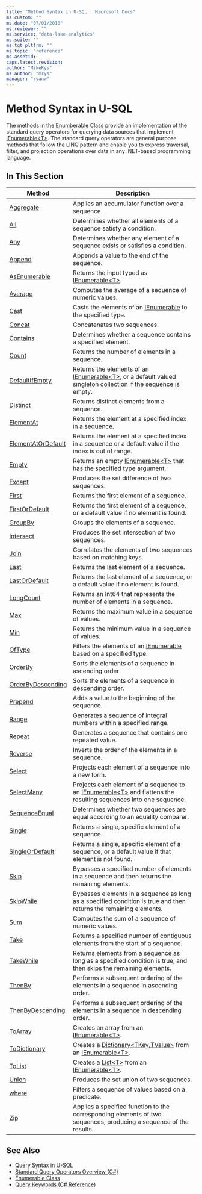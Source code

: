 ```yaml
---
title: "Method Syntax in U-SQL | Microsoft Docs"
ms.custom: ""
ms.date: "07/01/2018"
ms.reviewer: ""
ms.service: "data-lake-analytics"
ms.suite: ""
ms.tgt_pltfrm: ""
ms.topic: "reference"
ms.assetid: 
caps.latest.revision: 
author: "MikeRys"
ms.author: "mrys"
manager: "ryanw"
---
```


# Method Syntax in U-SQL
The methods in the [Enumberable Class](https://docs.microsoft.com/dotnet/api/system.linq.enumerable) provide an implementation of the standard query operators for querying data sources that implement [IEnumerable\<T>](https://docs.microsoft.com/dotnet/api/system.collections.generic.ienumerable-1). The standard query operators are general purpose methods that follow the LINQ pattern and enable you to express traversal, filter, and projection operations over data in any .NET-based programming language. 


## In This Section    
|Method|Description|  
|------------|-----------------|  
|[Aggregate](aggregate-method-syntax-in-u-sql.md)|Applies an accumulator function over a sequence.|  
|[All](all-method-syntax-in-u-sql.md)|Determines whether all elements of a sequence satisfy a condition.|
|[Any](any-method-syntax-in-u-sql.md)|Determines whether any element of a sequence exists or satisfies a condition.|
|[Append](append-method-syntax-in-u-sql.md)|Appends a value to the end of the sequence.|
|[AsEnumerable](asenumerable-method-syntax-in-u-sql.md)|Returns the input typed as [IEnumerable\<T>](https://docs.microsoft.com/dotnet/api/system.collections.generic.ienumerable-1).|
|[Average](averge-method-syntax-in-u-sql.md)|Computes the average of a sequence of numeric values.|
|[Cast](cast-method-syntax-in-u-sql.md)|Casts the elements of an [IEnumerable](https://docs.microsoft.com/dotnet/api/system.collections.ienumerable) to the specified type.|
|[Concat](concat-method-syntax-in-u-sql.md)|Concatenates two sequences.|
|[Contains](contains-method-syntax-in-u-sql.md)|Determines whether a sequence contains a specified element.|
|[Count](count-method-syntax-in-u-sql.md)|Returns the number of elements in a sequence.|
|[DefaultIfEmpty](defaultifempty-method-syntax-in-u-sql.md)|Returns the elements of an [IEnumerable\<T>](https://docs.microsoft.com/dotnet/api/system.collections.generic.ienumerable-1), or a default valued singleton collection if the sequence is empty.|
|[Distinct](distinct-method-syntax-in-u-sql.md)|Returns distinct elements from a sequence.|
|[ElementAt](elementat-method-syntax-in-u-sql.md)|Returns the element at a specified index in a sequence.|
|[ElementAtOrDefault](elementatordefault-method-syntax-in-u-sql.md)|Returns the element at a specified index in a sequence or a default value if the index is out of range.|
|[Empty](empty-method-syntax-in-u-sql.md)|Returns an empty [IEnumerable\<T>](https://docs.microsoft.com/dotnet/api/system.collections.generic.ienumerable-1) that has the specified type argument.|
|[Except](except-method-syntax-in-u-sql.md)|Produces the set difference of two sequences.|
|[First](first-method-syntax-in-u-sql.md)|Returns the first element of a sequence.|
|[FirstOrDefault](firstordefault-method-syntax-in-u-sql.md)|Returns the first element of a sequence, or a default value if no element is found.|
|[GroupBy](groupby-method-syntax-in-u-sql.md)|Groups the elements of a sequence.|
|[Intersect](intersect-method-syntax-in-u-sql.md)|Produces the set intersection of two sequences.|
|[Join](join-method-syntax-in-u-sql.md)|Correlates the elements of two sequences based on matching keys.|
|[Last](last-method-syntax-in-u-sql.md)|Returns the last element of a sequence.|
|[LastOrDefault](lastordefault-method-syntax-in-u-sql.md)|Returns the last element of a sequence, or a default value if no element is found.|
|[LongCount](longcount-method-syntax-in-u-sql.md)|Returns an Int64 that represents the number of elements in a sequence.|
|[Max](max-method-syntax-in-u-sql.md)|Returns the maximum value in a sequence of values.|
|[Min](min-method-syntax-in-u-sql.md)|Returns the minimum value in a sequence of values.|
|[OfType](oftype-method-syntax-in-u-sql.md)|Filters the elements of an [IEnumerable](https://docs.microsoft.com/dotnet/api/system.collections.ienumerable) based on a specified type.|
|[OrderBy](orderby-method-syntax-in-u-sql.md)|Sorts the elements of a sequence in ascending order.|
|[OrderByDescending](orderbydescending-method-syntax-in-u-sql.md)|Sorts the elements of a sequence in descending order.|
|[Prepend](prepend-method-syntax-in-u-sql.md)|Adds a value to the beginning of the sequence.|
|[Range](range-method-syntax-in-u-sql.md)|Generates a sequence of integral numbers within a specified range.|
|[Repeat](repeat-method-syntax-in-u-sql.md)|Generates a sequence that contains one repeated value.|
|[Reverse](reverse-method-syntax-in-u-sql.md)|Inverts the order of the elements in a sequence.|
|[Select](select-method-syntax-in-u-sql.md)|Projects each element of a sequence into a new form.|
|[SelectMany](selectmany-method-syntax-in-u-sql.md)|Projects each element of a sequence to an [IEnumerable\<T>](https://docs.microsoft.com/dotnet/api/system.collections.generic.ienumerable-1) and flattens the resulting sequences into one sequence.|
|[SequenceEqual](sequenceequal-method-syntax-in-u-sql.md)|Determines whether two sequences are equal according to an equality comparer.|
|[Single](single-method-syntax-in-u-sql.md)|Returns a single, specific element of a sequence.|
|[SingleOrDefault](singleordefault-method-syntax-in-u-sql.md)|Returns a single, specific element of a sequence, or a default value if that element is not found.|
|[Skip](skip-method-syntax-in-u-sql.md)|Bypasses a specified number of elements in a sequence and then returns the remaining elements.|
|[SkipWhile](skipwhile-method-syntax-in-u-sql.md)|Bypasses elements in a sequence as long as a specified condition is true and then returns the remaining elements.|
|[Sum](sum-method-syntax-in-u-sql.md)|Computes the sum of a sequence of numeric values.|
|[Take](take-method-syntax-in-u-sql.md)|Returns a specified number of contiguous elements from the start of a sequence.|
|[TakeWhile](takewhile-method-syntax-in-u-sql.md)|Returns elements from a sequence as long as a specified condition is true, and then skips the remaining elements.|
|[ThenBy](thenby-method-syntax-in-u-sql.md)|Performs a subsequent ordering of the elements in a sequence in ascending order.|
|[ThenByDescending](thenbydescending-method-syntax-in-u-sql.md)|Performs a subsequent ordering of the elements in a sequence in descending order.|
|[ToArray](toarray-method-syntax-in-u-sql.md)|Creates an array from an [IEnumerable\<T>](https://docs.microsoft.com/dotnet/api/system.collections.generic.ienumerable-1).|
|[ToDictionary](todictionary-method-syntax-in-u-sql.md)|Creates a [Dictionary<TKey,TValue>](https://docs.microsoft.com/dotnet/api/system.collections.generic.dictionary-2)  from an [IEnumerable\<T>](https://docs.microsoft.com/dotnet/api/system.collections.generic.ienumerable-1).|
|[ToList](tolist-method-syntax-in-u-sql.md)|Creates a [List\<T>](https://docs.microsoft.com/dotnet/api/system.collections.generic.list-1) from an [IEnumerable\<T>](https://docs.microsoft.com/dotnet/api/system.collections.generic.ienumerable-1).|
|[Union](union-method-syntax-in-u-sql.md)|Produces the set union of two sequences.|
|[where](where-method-syntax-in-u-sql.md)|Filters a sequence of values based on a predicate.|
|[Zip](zip-method-syntax-in-u-sql.md)|Applies a specified function to the corresponding elements of two sequences, producing a sequence of the results.|



## See Also
* [Query Syntax in U-SQL](query-syntax-in-u-sql.md)
* [Standard Query Operators Overview (C#)](https://docs.microsoft.com/dotnet/csharp/programming-guide/concepts/linq/standard-query-operators-overview)
* [Enumerable Class](https://docs.microsoft.com/dotnet/api/system.linq.enumerable)
* [Query Keywords (C# Reference)](https://docs.microsoft.com/dotnet/csharp/language-reference/keywords/query-keywords)


